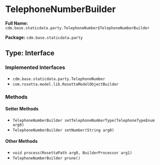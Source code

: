 # TelephoneNumberBuilder

**Full Name:** `cdm.base.staticdata.party.TelephoneNumber$TelephoneNumberBuilder`

**Package:** `cdm.base.staticdata.party`

## Type: Interface

### Implemented Interfaces

- `cdm.base.staticdata.party.TelephoneNumber`
- `com.rosetta.model.lib.RosettaModelObjectBuilder`

### Methods

#### Setter Methods

- `TelephoneNumberBuilder setTelephoneNumberType(TelephoneTypeEnum arg0)`
- `TelephoneNumberBuilder setNumber(String arg0)`

#### Other Methods

- `void process(RosettaPath arg0, BuilderProcessor arg1)`
- `TelephoneNumberBuilder prune()`

